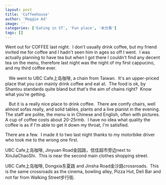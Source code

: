 ```yaml
---
layout: post
title: 'Coffeehouse'
author: 'Maggie Ad'
image: ''
categories: ['Eating in ST', 'Fun place', '未分类']
tags: []
---
```


Went out for COFFEE last night.  I don't usually drink coffee, but my friend invited me for coffee and I hadn't seen him in ages so off I went.  I was actually planning to have tea but when I got there I couldn't find any decent tea on the menu, therefore last night was the night of my first cappucino, and my third coffee ever.

   We went to UBC Cafe上岛咖啡, a chain from Taiwan.  It's an upper-priced place that you can mainly drink coffee and eat at.  The food is ok, by Shantou standards quite bland but that's the aim of chains right?  Know what you're getting. 

   But it is a really nice place to drink coffee.  There are comfy chairs, well almost sofas really, and solid tables, plants and a live pianist in the evening.  The staff are polite, the menu is in Chinese and English, often with pictures.  A cup of coffee costs about 20-25rmb.  I have no idea what quality the coffee is as if I'm able to get it down my throat, I'm satisfied. 

There are a few.  I made it to two last night thanks to my motorbike driver who took me to the wrong one first. 

UBC Cafe上岛咖啡, Jinyuan Road金园路，信佳超市旁边next to XinJiaChaoShi.  This is near the second main clothes shopping street.

UBC Cafe上岛咖啡, Dongxia东夏路 and Jinsha Road金沙路crossroads.  This is the same crossroads as the cinema, bowling alley, Pizza Hut, Deli Bar and not far from Walking Street步行街.